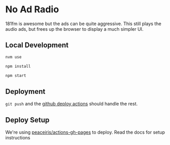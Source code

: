 # No Ad Radio

181fm is awesome but the ads can be quite aggressive. This still plays the audio ads, but frees up the browser to display a much simpler UI.

## Local Development

```sh
nvm use

npm install

npm start
```

## Deployment

`git push` and the [github deploy actions](.github/workflows/gh-pages.yml) should handle the rest.

## Deploy Setup

We're using [peaceiris/actions-gh-pages](https://github.com/peaceiris/actions-gh-pages#%EF%B8%8F-create-ssh-deploy-key) to deploy. Read the docs for setup instructions
